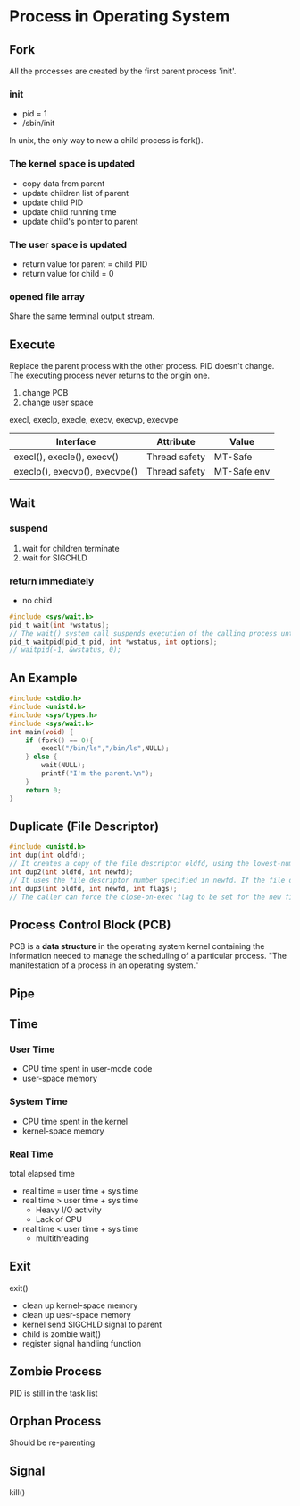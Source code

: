 # Process in Operating System

## Fork

All the processes are created by the first parent process 'init'. 

### init
- pid = 1
- /sbin/init

In unix, the only way to new a child process is fork().

### The kernel space is updated

- copy data from parent
- update children list of parent 
- update child PID
- update child running time
- update child's pointer to parent

### The user space is updated

- return value for parent = child PID
- return value for child = 0

### opened file array

Share the same terminal output stream.


## Execute 

Replace the parent process with the other process. PID doesn't change. The executing process never returns to the origin one.  

1. change PCB
2. change user space

execl, execlp, execle, execv, execvp, execvpe  

Interface  | Attribute | Value
-- | -- | --
execl(), execle(), execv() | Thread safety | MT-Safe
execlp(), execvp(), execvpe() | Thread safety | MT-Safe env

## Wait

### suspend  
1. wait for children terminate
2. wait for SIGCHLD

### return immediately
- no child

```c
#include <sys/wait.h>
pid_t wait(int *wstatus);
// The wait() system call suspends execution of the calling process until one of its  children terminates.
pid_t waitpid(pid_t pid, int *wstatus, int options);
// waitpid(-1, &wstatus, 0); 
```

## An Example 

```c
#include <stdio.h>
#include <unistd.h>
#include <sys/types.h>
#include <sys/wait.h>
int main(void) {
    if (fork() == 0){
        execl("/bin/ls","/bin/ls",NULL);
    } else {
        wait(NULL);
        printf("I'm the parent.\n");
    }
    return 0;
}
```

## Duplicate (File Descriptor)

```c
#include <unistd.h>
int dup(int oldfd);
// It creates a copy of the file descriptor oldfd, using the lowest-numbered unused file descriptor for the new descriptor. 
int dup2(int oldfd, int newfd);
// It uses the file descriptor number specified in newfd. If the file descriptor newfd was previously open, it is silently closed before being reused.
int dup3(int oldfd, int newfd, int flags);
// The caller can force the close-on-exec flag to be set for the new file descriptor by specifying O_CLOEXEC in flags.
```

## Process Control Block (PCB)

PCB is a **data structure** in the operating system kernel containing the information needed to manage the scheduling of a particular process.  "The manifestation of a process in an operating system."

## Pipe

## Time 

### User Time

- CPU time spent in user-mode code
- user-space memory

### System Time

- CPU time spent in the kernel
- kernel-space memory

### Real Time

total elapsed time

- real time = user time + sys time
- real time > user time + sys time
  - Heavy I/O activity
  - Lack of CPU
- real time < user time + sys time
  - multithreading

## Exit

exit()
- clean up kernel-space memory
- clean up uesr-space memory
- kernel send SIGCHLD signal to parent
- child is zombie
wait()
- register signal handling function

## Zombie Process

PID is still in the task list

## Orphan Process

Should be re-parenting

## Signal 

kill() 
